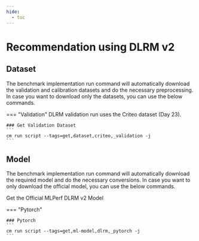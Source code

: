 ```yaml
---
hide:
  - toc
---
```


# Recommendation using DLRM v2

## Dataset

The benchmark implementation run command will automatically download the validation and calibration datasets and do the necessary preprocessing. In case you want to download only the datasets, you can use the below commands.

=== "Validation"
    DLRM validation run uses the Criteo dataset (Day 23).

    ### Get Validation Dataset
    ```
    cm run script --tags=get,dataset,criteo,_validation -j
    ```
## Model
The benchmark implementation run command will automatically download the required model and do the necessary conversions. In case you want to only download the official model, you can use the below commands.

Get the Official MLPerf DLRM v2 Model

=== "Pytorch"

    ### Pytorch
    ```
    cm run script --tags=get,ml-model,dlrm,_pytorch -j
    ```

